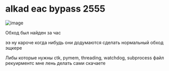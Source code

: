 # alkad eac bypass 2555  

![image](https://media.discordapp.net/attachments/1118409539281236009/1269735732579139658/Screenshot_2024-08-05-00-13-41-709_com.android.chrome-edit.jpg?ex=66b1250d&is=66afd38d&hm=0346257f05c8c87c2b7aec9b1c20966d7fdc717843f791de3a914c74ab155e07&)

Обход был найден за час

ээ ну кароче когда нибудь они додумаются сделать нормальный обход эщкере

Либы которые нужны ctk, pymem, threading, watchdog, subprocess файл рекуирментс мне лень делать сами скачаете
